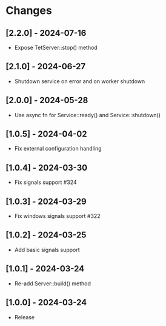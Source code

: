 # Changes

## [2.2.0] - 2024-07-16

* Expose TetServer::stop() method

## [2.1.0] - 2024-06-27

* Shutdown service on error and on worker shutdown

## [2.0.0] - 2024-05-28

* Use async fn for Service::ready() and Service::shutdown()

## [1.0.5] - 2024-04-02

* Fix external configuration handling

## [1.0.4] - 2024-03-30

* Fix signals support #324

## [1.0.3] - 2024-03-29

* Fix windows signals support #322

## [1.0.2] - 2024-03-25

* Add basic signals support

## [1.0.1] - 2024-03-24

* Re-add Server::build() method

## [1.0.0] - 2024-03-24

* Release
